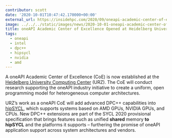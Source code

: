 ```yaml
---
contributor: scott
date: '2020-10-01T10:47:42.170000+00:00'
external_url: https://insidehpc.com/2020/09/oneapi-academic-center-of-excellence-established-at-the-heidelberg-university-computing-center-for-hardware-heterogeneity/
image: ../../../static/images/news/2020-10-01-oneapi-academic-center-of-excellence-opened-at-heidelberg-university.webp
title: oneAPI Academic Center of Excellence Opened at Heidelberg University
tags:
  - oneapi
  - intel
  - dpc++
  - hipsycl
  - nvidia
  - amd
---
```


A oneAPI Academic Center of Excellence (CoE) is now established at
the [Heidelberg University Computing Center](https://www.urz.uni-heidelberg.de/en) (URZ). The CoE will conduct research
supporting the oneAPI industry initiative to create a uniform, open programming model for heterogeneous computer
architectures.

URZ’s work as a oneAPI CoE will add advanced DPC++ capabilities
into [hipSYCL](https://github.com/illuhad/hipSYCL), which supports systems based on AMD GPUs, NVIDIA GPUs, and CPUs. New
DPC++ extensions are part of the SYCL 2020 provisional specification that brings features such as unified **shared**
memory **to hipSYCL** and the platforms it supports – furthering the promise of oneAPI application support across
system architectures and vendors.

